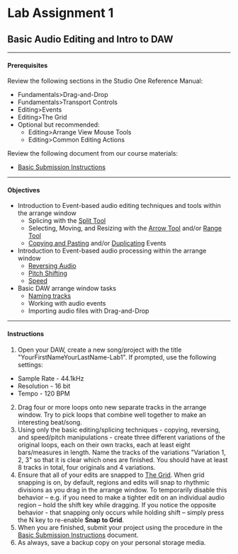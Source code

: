 # Lab Assignment 1
## Basic Audio Editing and Intro to DAW

---

#### Prerequisites
Review the following sections in the Studio One Reference Manual:
  * Fundamentals>Drag-and-Drop
  * Fundamentals>Transport Controls
  * Editing>Events
  * Editing>The Grid
  * Optional but recommended:
    * Editing>Arrange View Mouse Tools
    * Editing>Common Editing Actions

Review the following document from our course materials:
  * [Basic Submission Instructions](DAW-instructions/basic-submission-instructions.md)

---

#### Objectives
  * Introduction to Event-based audio editing techniques and tools within the arrange window
    * Splicing with the [Split Tool](DAW-instructions/arrange-view-split-tool.md)
    * Selecting, Moving, and Resizing with the [Arrow Tool](DAW-instructions/arrange-view-arrow-tool.md) and/or [Range Tool](DAW-instructions/arrange-view-range-tool.md)
    * [Copying and Pasting](DAW-instructions/copying-and-pasting.md) and/or [Duplicating](DAW-instructions/duplicating.md) Events
  * Introduction to Event-based audio processing within the arrange window
    * [Reversing Audio](DAW-instructions/reversing-audio-event.md)
    * [Pitch Shifting](DAW-instructions/audio-event-transpose-and-tune.md)
    * [Speed](DAW-instructions/manual-timestretching.md)
  * Basic DAW arrange window tasks
    * [Naming tracks](DAW-instructions/naming-tracks.md)
    * Working with audio events
    * Importing audio files with Drag-and-Drop

---

#### Instructions
1. Open your DAW, create a new song/project with the title "YourFirstNameYourLastName-Lab1". If prompted, use the following settings:
  * Sample Rate - 44.1kHz
  * Resolution - 16 bit
  * Tempo - 120 BPM
2. Drag four or more loops onto new separate tracks in the arrange window. Try to pick loops that combine well together to make an interesting beat/song. 
3. Using only the basic editing/splicing techniques - copying, reversing, and speed/pitch manipulations - create three different variations of the original loops, each on their own tracks, each at least eight bars/measures in length. Name the tracks of the variations "Variation 1, 2, 3" so that it is clear which ones are finished. You should have at least 8 tracks in total, four originals and 4 variations.
4. Ensure that all of your edits are snapped to [The Grid](DAW-instructions/the-grid.md). When grid snapping is on, by default, regions and edits will snap to rhythmic divisions as you drag in the arrange window. To temporarily disable this behavior – e.g. if you need to make a tighter edit on an individual audio region – hold the shift key while dragging. If you notice the opposite behavior - that snapping only occurs while holding shift – simply press the N key to re-enable **Snap to Grid**.
5. When you are finished, submit your project using the procedure in the [Basic Submission Instructions](DAW-instructions/basic-submission-instructions.md#submitting-a-song) document.
6. As always, save a backup copy on your personal storage media.
